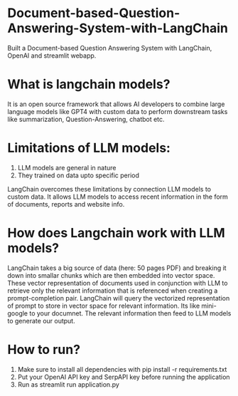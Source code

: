 # Document-based-Question-Answering-System-with-LangChain
Built a Document-based Question Answering System with LangChain, OpenAI and streamlit webapp.

# What is langchain models?
It is an open source framework that allows AI developers to combine large language models like GPT4 with custom data to perform downstream tasks like summarization, Question-Answering, chatbot etc.

# Limitations of LLM models:
  1. LLM models are general in nature
  2. They trained on data upto specific period
  
 LangChain overcomes these limitations by connection LLM models to custom data. It allows LLM models to access recent information in the form of documents, reports and website info.
 
 # How does Langchain work with LLM models?
   LangChain takes a big source of data (here: 50 pages PDF) and breaking it down into smallar chunks which are then embedded into vector space. These vector representation of documents used in conjunction with LLM to retrieve only the relevant information that is referenced when creating a prompt-completion pair. LangChain will query the vectorized representation of prompt to store in vector space for relevant information. Its like mini-google to your documnet. The relevant information then feed to LLM models to generate our output.
    

# How to run?
1. Make sure to install all dependencies with pip install -r requirements.txt
2. Put your OpenAI API key and SerpAPI key before running the application
3. Run as streamlit run application.py

